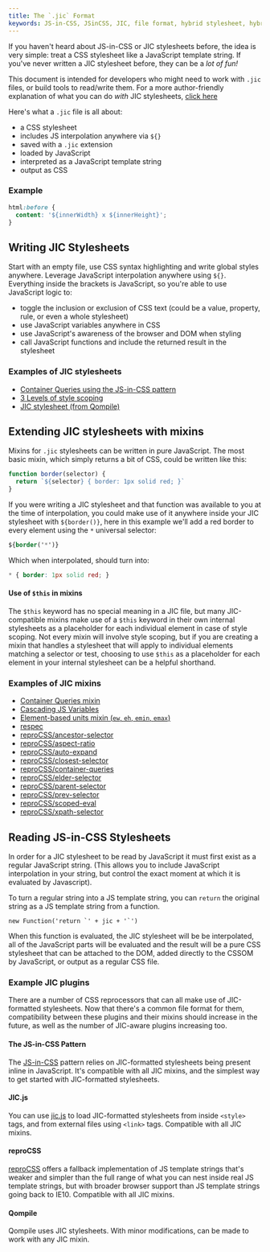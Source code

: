 ```yaml
---
title: The `.jic` Format
keywords: JS-in-CSS, JSinCSS, JIC, file format, hybrid stylesheet, hybrid file format, template string
---
```


If you haven't heard about JS-in-CSS or JIC stylesheets before, the idea is very simple: treat a CSS stylesheet like a JavaScript template string. If you've never written a JIC stylesheet before, they can be a _lot of fun!_

This document is intended for developers who might need to work with `.jic` files, or build tools to read/write them. For a more author-friendly explanation of what you can do _with_ JIC stylesheets, [click here](what-is-a-jic-stylesheet.html)

Here's what a `.jic` file is all about:

- a CSS stylesheet
- includes JS interpolation anywhere via `${}`
- saved with a `.jic` extension
- loaded by JavaScript
- interpreted as a JavaScript template string
- output as CSS

### Example

```css
html:before {
  content: '${innerWidth} x ${innerHeight}';
}
```

## Writing JIC Stylesheets

Start with an empty file, use CSS syntax highlighting and write global styles anywhere. Leverage JavaScript interpolation anywhere using `${}`. Everything inside the brackets is JavaScript, so you're able to use JavaScript logic to:

- toggle the inclusion or exclusion of CSS text (could be a value, property, rule, or even a whole stylesheet)
- use JavaScript variables anywhere in CSS
- use JavaScript's awareness of the browser and DOM when styling
- call JavaScript functions and include the returned result in the stylesheet

### Examples of JIC stylesheets

- [Container Queries using the JS-in-CSS pattern](https://codepen.io/tomhodgins/pen/bYgLmQ)
- [3 Levels of style scoping](https://codepen.io/tomhodgins/pen/dZYRdv)
- [JIC stylesheet (from Qompile)](https://gist.github.com/tomhodgins/94fc1dc73ec0fc9d3dfc6722192924a8#file-input-css-css)

## Extending JIC stylesheets with mixins

Mixins for `.jic` stylesheets can be written in pure JavaScript. The most basic mixin, which simply returns a bit of CSS, could be written like this:

```js
function border(selector) {
  return `${selector} { border: 1px solid red; }`
}
```

If you were writing a JIC stylesheet and that function was available to you at the time of interpolation, you could make use of it anywhere inside your JIC stylesheet with `${border()}`, here in this example we'll add a red border to every element using the `*` universal selector:

```css
${border('*')}
```

Which when interpolated, should turn into:

```css
* { border: 1px solid red; }
```

#### Use of `$this` in mixins

The `$this` keyword has no special meaning in a JIC file, but many JIC-compatible mixins make use of a `$this` keyword in their own internal stylesheets as a placeholder for each individual element in case of style scoping. Not every mixin will involve style scoping, but if you are creating a mixin that handles a stylesheet that will apply to individual elements matching a selector or test, choosing to use `$this` as a placeholder for each element in your internal stylesheet can be a helpful shorthand.

### Examples of JIC mixins

- [Container Queries mixin](https://gist.github.com/tomhodgins/fc42b334beaafc75a271b1ef7c8e33ee)
- [Cascading JS Variables](https://github.com/tomhodgins/cascading-js-variables)
- [Element-based units mixin (`ew`, `eh`, `emin`, `emax`)](https://codepen.io/tomhodgins/pen/wqRzmZ)
- [respec](https://github.com/tomhodgins/respec)
- [reproCSS/ancestor-selector](https://github.com/tomhodgins/reprocss#ancestor-selector-mixin)
- [reproCSS/aspect-ratio](https://github.com/tomhodgins/reprocss/blob/master/mixins/aspect-ratio.js)
- [reproCSS/auto-expand](https://github.com/tomhodgins/reprocss/blob/master/mixins/auto-expand.js)
- [reproCSS/closest-selector](https://github.com/tomhodgins/reprocss/blob/master/mixins/closest-selector.js)
- [reproCSS/container-queries](https://github.com/tomhodgins/reprocss/blob/master/mixins/container-queries.js)
- [reproCSS/elder-selector](https://github.com/tomhodgins/reprocss#elder-selector-mixin)
- [reproCSS/parent-selector](https://github.com/tomhodgins/reprocss/blob/master/mixins/parent-selector.js)
- [reproCSS/prev-selector](https://github.com/tomhodgins/reprocss/blob/master/mixins/prev-selector.js)
- [reproCSS/scoped-eval](https://github.com/tomhodgins/reprocss/blob/master/mixins/scoped-eval.js)
- [reproCSS/xpath-selector](https://github.com/tomhodgins/reprocss/blob/master/mixins/xpath-selector.js)

## Reading JS-in-CSS Stylesheets

In order for a JIC stylesheet to be read by JavaScript it must first exist as a regular JavaScript string. (This allows you to include JavaScript interpolation in your string, but control the exact moment at which it is evaluated by Javascript).

To turn a regular string into a JS template string, you can `return` the original string as a JS template string from a function.

```
new Function('return `' + jic + '`')
```

When this function is evaluated, the JIC stylesheet will be be interpolated, all of the JavaScript parts will be evaluated and the result will be a pure CSS stylesheet that can be attached to the DOM, added directly to the CSSOM by JavaScript, or output as a regular CSS file.

### Example JIC plugins

There are a number of CSS reprocessors that can all make use of JIC-formatted stylesheets. Now that there's a common file format for them, compatibility between these plugins and their mixins should increase in the future, as well as the number of JIC-aware plugins increasing too.

#### The JS-in-CSS Pattern

The [JS-in-CSS](https://github.com/tomhodgins/js-in-css) pattern relies on JIC-formatted stylesheets being present inline in JavaScript. It's compatible with all JIC mixins, and the simplest way to get started with JIC-formatted stylesheets.

#### JIC.js

You can use [jic.js](https://gist.github.com/tomhodgins/b8697d6599b2cda60bb7e77e5f2387fe) to load JIC-formatted stylesheets from inside `<style>` tags, and from external files using `<link>` tags. Compatible with all JIC mixins.

#### reproCSS

[reproCSS](https://github.com/tomhodgins/reprocss) offers a fallback implementation of JS template strings that's weaker and simpler than the full range of what you can nest inside real JS template strings, but with broader browser support than JS template strings going back to IE10. Compatible with all JIC mixins. 

#### Qompile

Qompile uses JIC stylesheets. With minor modifications, can be made to work with any JIC mixin.